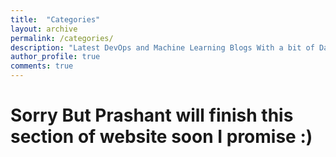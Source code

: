 ```yaml
---
title:  "Categories"
layout: archive
permalink: /categories/
description: "Latest DevOps and Machine Learning Blogs With a bit of Data Science as well"
author_profile: true
comments: true
---
```



# Sorry But Prashant will finish this section of website soon I promise :)